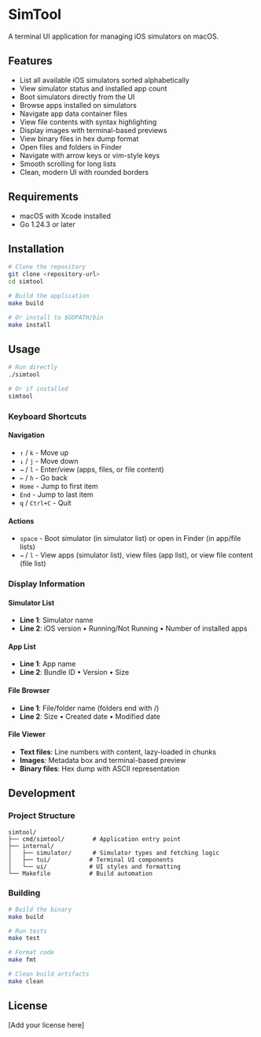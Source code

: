 # SimTool

A terminal UI application for managing iOS simulators on macOS.

## Features

- List all available iOS simulators sorted alphabetically
- View simulator status and installed app count
- Boot simulators directly from the UI
- Browse apps installed on simulators
- Navigate app data container files
- View file contents with syntax highlighting
- Display images with terminal-based previews
- View binary files in hex dump format
- Open files and folders in Finder
- Navigate with arrow keys or vim-style keys
- Smooth scrolling for long lists
- Clean, modern UI with rounded borders

## Requirements

- macOS with Xcode installed
- Go 1.24.3 or later

## Installation

```bash
# Clone the repository
git clone <repository-url>
cd simtool

# Build the application
make build

# Or install to $GOPATH/bin
make install
```

## Usage

```bash
# Run directly
./simtool

# Or if installed
simtool
```

### Keyboard Shortcuts

#### Navigation
- `↑` / `k` - Move up
- `↓` / `j` - Move down
- `→` / `l` - Enter/view (apps, files, or file content)
- `←` / `h` - Go back
- `Home` - Jump to first item
- `End` - Jump to last item
- `q` / `Ctrl+C` - Quit

#### Actions
- `space` - Boot simulator (in simulator list) or open in Finder (in app/file lists)
- `→` / `l` - View apps (simulator list), view files (app list), or view file content (file list)

### Display Information

#### Simulator List
- **Line 1**: Simulator name
- **Line 2**: iOS version • Running/Not Running • Number of installed apps

#### App List
- **Line 1**: App name
- **Line 2**: Bundle ID • Version • Size

#### File Browser
- **Line 1**: File/folder name (folders end with /)
- **Line 2**: Size • Created date • Modified date

#### File Viewer
- **Text files**: Line numbers with content, lazy-loaded in chunks
- **Images**: Metadata box and terminal-based preview
- **Binary files**: Hex dump with ASCII representation

## Development

### Project Structure

```
simtool/
├── cmd/simtool/        # Application entry point
├── internal/
│   ├── simulator/      # Simulator types and fetching logic
│   ├── tui/           # Terminal UI components
│   └── ui/            # UI styles and formatting
└── Makefile           # Build automation
```

### Building

```bash
# Build the binary
make build

# Run tests
make test

# Format code
make fmt

# Clean build artifacts
make clean
```

## License

[Add your license here]
